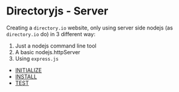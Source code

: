 # Directoryjs - Server

Creating a `directory.io` website, only using server side nodejs (as `directory.io` do) in 3 different way:

1. Just a nodejs command line tool
2. A basic nodejs.httpServer
3. Using `express.js`

* [INITIALIZE](INITIALIZE.md)
* [INSTALL](INSTALL.md)
* [TEST](TEST.md)
